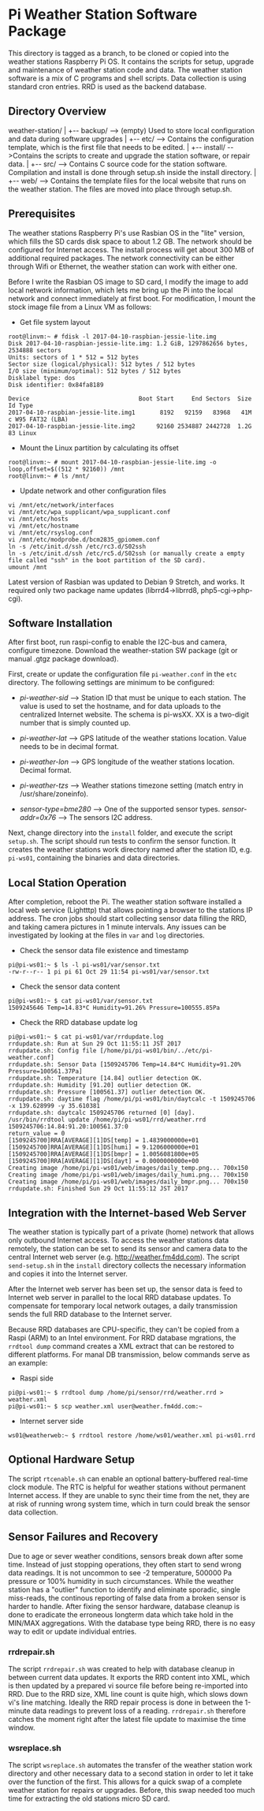 # Pi Weather Station Software Package

This directory is tagged as a branch, to be cloned or copied into the weather stations Raspberry Pi OS. It contains the scripts for setup, upgrade and maintenance of weather station code and data. The weather station software is a mix of C programs and shell scripts. Data collection is using standard cron entries. RRD is used as the backend database.

## Directory Overview

weather-station/
 |
 +-- backup/ --> (empty) Used to store local configuration and data during software upgrades
 |
 +-- etc/ --> Contains the configuration template, which is the first file that needs to be edited.
 |
 +-- install/ -->Contains the scripts to create and upgrade the station software, or repair data.
 |
 +-- src/ --> Contains C source code for the station software. Compilation and install is done through setup.sh inside the install directory.
 |
 +-- web/ --> Contains the template files for the local website that runs on the weather station. The files are moved into place through setup.sh.

## Prerequisites

The weather stations Raspberry Pi's use Rasbian OS in the "lite" version, which fills the SD cards disk space to about 1.2 GB. The network should be configured for Internet access. The install process will get about 300 MB of additional required packages. The network connectivity can be either through Wifi or Ethernet, the weather station can work with either one.

Before I write the Rasbian OS image to SD card, I modify the image to add local network information, which lets me bring up the Pi into the local network and connect immediately at first boot. For modification, I mount the stock image file from a Linux VM as follows:

- Get file system layout

```
root@linvm:~ # fdisk -l 2017-04-10-raspbian-jessie-lite.img 
Disk 2017-04-10-raspbian-jessie-lite.img: 1.2 GiB, 1297862656 bytes, 2534888 sectors
Units: sectors of 1 * 512 = 512 bytes
Sector size (logical/physical): 512 bytes / 512 bytes
I/O size (minimum/optimal): 512 bytes / 512 bytes
Disklabel type: dos
Disk identifier: 0x84fa8189

Device                               Boot Start     End Sectors  Size Id Type
2017-04-10-raspbian-jessie-lite.img1       8192   92159   83968   41M  c W95 FAT32 (LBA)
2017-04-10-raspbian-jessie-lite.img2      92160 2534887 2442728  1.2G 83 Linux
```

- Mount the Linux partition by calculating its offset

```
root@linvm:~ # mount 2017-04-10-raspbian-jessie-lite.img -o loop,offset=$((512 * 92160)) /mnt
root@linvm:~ # ls /mnt/
```

- Update network and other configuration files

```
vi /mnt/etc/network/interfaces
vi /mnt/etc/wpa_supplicant/wpa_supplicant.conf
vi /mnt/etc/hosts
vi /mnt/etc/hostname
vi /mnt/etc/rsyslog.conf
vi /mnt/etc/modprobe.d/bcm2835_gpiomem.conf
ln -s /etc/init.d/ssh /etc/rc3.d/S02ssh
ln -s /etc/init.d/ssh /etc/rc5.d/S02ssh (or manually create a empty file called "ssh" in the boot partition of the SD card).
umount /mnt
```

Latest version of Rasbian was updated to Debian 9 Stretch, and works. It required only two package name updates (librrd4->librrd8, php5-cgi->php-cgi).

## Software Installation

After first boot, run raspi-config to enable the I2C-bus and camera, configure timezone. Download the weather-station SW package (git or manual .gtgz package download).

First, create or update the configuration file `pi-weather.conf` in the `etc` directory. The following settings are minimum to be configured:

- *pi-weather-sid* --> Station ID that must be unique to each station. The value is used to set the hostname, and for data uploads to the centralized Internet website. The schema is pi-wsXX. XX is a two-digit number that is simply counted up.

- *pi-weather-lat* --> GPS latitude of the weather stations location. Value needs to be in decimal format.

- *pi-weather-lon* --> GPS longitude of the weather stations location. Decimal format.

- *pi-weather-tzs* --> Weather stations timezone setting (match entry in /usr/share/zoneinfo).

- *sensor-type=bme280* --> One of the supported sensor types.
*sensor-addr=0x76* --> The sensors I2C address.

Next, change directory into the `install` folder, and execute the script `setup.sh`. The script should run tests to confirm the sensor function. It creates the weather stations work directory named after the station ID, e.g. `pi-ws01`, containing the binaries and data directories.

## Local Station Operation

After completion, reboot the Pi. The weather station software installed a local web service (Lightttp) that allows pointing a browser to the stations IP address. The cron jobs should start collecting sensor data filling the RRD, and taking camera pictures in 1 minute intervals. Any issues can be investigated by looking at the files in `var` and `log` directories.

- Check the sensor data file existence and timestamp

```
pi@pi-ws01:~ $ ls -l pi-ws01/var/sensor.txt
-rw-r--r-- 1 pi pi 61 Oct 29 11:54 pi-ws01/var/sensor.txt
```

- Check the sensor data content

```
pi@pi-ws01:~ $ cat pi-ws01/var/sensor.txt
1509245646 Temp=14.83*C Humidity=91.26% Pressure=100555.85Pa
```

- Check the RRD database update log

```
pi@pi-ws01:~ $ cat pi-ws01/var/rrdupdate.log
rrdupdate.sh: Run at Sun 29 Oct 11:55:11 JST 2017
rrdupdate.sh: Config file [/home/pi/pi-ws01/bin/../etc/pi-weather.conf]
rrdupdate.sh: Sensor Data [1509245706 Temp=14.84*C Humidity=91.20% Pressure=100561.37Pa]
rrdupdate.sh: Temperature [14.84] outlier detection OK.
rrdupdate.sh: Humidity [91.20] outlier detection OK.
rrdupdate.sh: Pressure [100561.37] outlier detection OK.
rrdupdate.sh: daytime flag /home/pi/pi-ws01/bin/daytcalc -t 1509245706 -x 139.628999 -y 35.610381
rrdupdate.sh: daytcalc 1509245706 returned [0] [day].
/usr/bin/rrdtool update /home/pi/pi-ws01/rrd/weather.rrd 1509245706:14.84:91.20:100561.37:0
return_value = 0
[1509245700]RRA[AVERAGE][1]DS[temp] = 1.4839000000e+01
[1509245700]RRA[AVERAGE][1]DS[humi] = 9.1206000000e+01
[1509245700]RRA[AVERAGE][1]DS[bmpr] = 1.0056081800e+05
[1509245700]RRA[AVERAGE][1]DS[dayt] = 0.0000000000e+00
Creating image /home/pi/pi-ws01/web/images/daily_temp.png... 700x150
Creating image /home/pi/pi-ws01/web/images/daily_humi.png... 700x150
Creating image /home/pi/pi-ws01/web/images/daily_bmpr.png... 700x150
rrdupdate.sh: Finished Sun 29 Oct 11:55:12 JST 2017
```

## Integration with the Internet-based Web Server

The weather station is typically part of a private (home) network that allows only outbound Internet access. To access the weather stations data remotely, the station can be set to send its sensor and camera data to the central Internet web server (e.g. http://weather.fm4dd.com). The script `send-setup.sh` in the `install` directory collects the necessary information and copies it into the Internet server.

After the Internet web server has been set up, the sensor data is feed to Internet web server in parallel to the local RRD database updates. To compensate for temporary local network outages, a daily transmission sends the full RRD database to the Internet server. 

Because RRD databases are CPU-specific, they can't be copied from a Raspi (ARM) to an Intel environment. For RRD database mgrations, the `rrdtool dump` command creates a XML extract that can be restored to different platforms. For manal DB transmission, below commands serve as an example:

- Raspi side

```
pi@pi-ws01:~ $ rrdtool dump /home/pi/sensor/rrd/weather.rrd > weather.xml
pi@pi-ws01:~ $ scp weather.xml user@weather.fm4dd.com:~
```

- Internet server side

```
ws01@weatherweb:~ $ rrdtool restore /home/ws01/weather.xml pi-ws01.rrd
```

## Optional Hardware Setup

The script `rtcenable.sh` can enable an optional battery-buffered real-time clock module. The RTC is helpful for weather stations without permanent Internet access. If they are unable to sync their time from the net, they are at risk of running wrong system time, which in turn could break the sensor data collection.

## Sensor Failures and Recovery

Due to age or sever weather conditions, sensors break down after some time. Instead of just stopping operations, they often start to send wrong data readings. It is not uncommon to see -2 temperature, 500000 Pa pressure or 100% humidity in such circumstances. While the weather station has a "outlier" function to identify and eliminate sporadic, single miss-reads, the continous reporting of false data from a broken sensor is harder to handle. After fixing the sensor hardware, database cleanup is done to eradicate the erroneous longterm data which take hold in the MIN/MAX aggregations. With the database type being RRD, there is no easy way to edit or update individual entries.

### rrdrepair.sh

The script `rrdrepair.sh` was created to help with database cleanup in between current data updates. It exports the RRD content into XML, which is then updated by a prepared vi source file before being re-imported into RRD. Due to the RRD size, XML line count is quite high, which slows down vi's line matching. Ideally the RRD repair process is done in between the 1-minute data readings to prevent loss of a reading. `rrdrepair.sh` therefore catches the moment right after the latest file update to maximise the time window.

### wsreplace.sh

The script `wsreplace.sh` automates the transfer of the weather station work directory and other necessary data to a second station in order to let it take over the function of the first. This allows for a quick swap of a complete weather station for repairs or upgrades. Before, this swap needed too much time for extracting the old stations micro SD card. 
